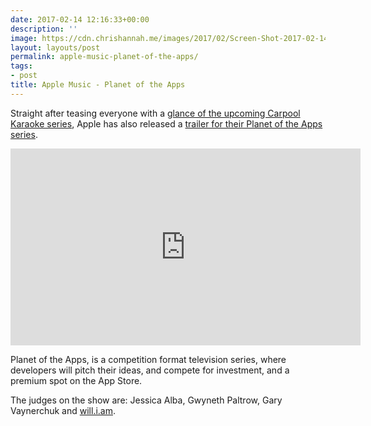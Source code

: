 ```yaml
---
date: 2017-02-14 12:16:33+00:00
description: ''
image: https://cdn.chrishannah.me/images/2017/02/Screen-Shot-2017-02-14-at-12-09-31-1.png
layout: layouts/post
permalink: apple-music-planet-of-the-apps/
tags:
- post
title: Apple Music - Planet of the Apps
---
```


<div class="kg-card-markdown">
<p>Straight after teasing everyone with a <a href="http://radicalthinker.net/apple-music-carpool-karaoke-the-series/">glance of the upcoming Carpool Karaoke series</a>, Apple has also released a <a href="https://www.youtube.com/watch?v=0RInsFIWl-Q">trailer for their Planet of the Apps series</a>.</p>
<div class="video-container"><iframe src="https://www.youtube.com/embed/0RInsFIWl-Q" width="560" height="315" frameborder="0" allowfullscreen="allowfullscreen"></iframe></div>
<p>Planet of the Apps, is a competition format television series, where developers will pitch their ideas, and compete for investment, and a premium spot on the App Store.</p>
<p>The judges on the show are: Jessica Alba, Gwyneth Paltrow, Gary Vaynerchuk and <a href="http://will.i.am">will.i.am</a>.</p>
</div>